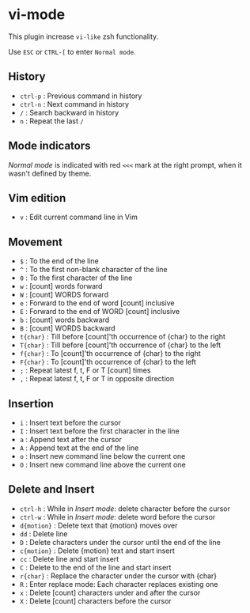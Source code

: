 vi-mode
=======
This plugin increase `vi-like` zsh functionality.

Use `ESC` or `CTRL-[` to enter `Normal mode`.


History
-------

- `ctrl-p` : Previous command in history
- `ctrl-n` : Next command in history
- `/`      : Search backward in history
- `n`      : Repeat the last `/`


Mode indicators
---------------

*Normal mode* is indicated with red `<<<` mark at the right prompt, when it
wasn't defined by theme.


Vim edition
-----------

- `v`   : Edit current command line in Vim


Movement
--------

- `$`   : To the end of the line
- `^`   : To the first non-blank character of the line
- `0`   : To the first character of the line
- `w`   : [count] words forward
- `W`   : [count] WORDS forward
- `e`   : Forward to the end of word [count] inclusive
- `E`   : Forward to the end of WORD [count] inclusive
- `b`   : [count] words backward
- `B`   : [count] WORDS backward
- `t{char}`   : Till before [count]'th occurrence of {char} to the right
- `T{char}`   : Till before [count]'th occurrence of {char} to the left
- `f{char}`   : To [count]'th occurrence of {char} to the right
- `F{char}`   : To [count]'th occurrence of {char} to the left
- `;`   : Repeat latest f, t, F or T [count] times
- `,`   : Repeat latest f, t, F or T in opposite direction


Insertion
---------

- `i`   : Insert text before the cursor
- `I`   : Insert text before the first character in the line
- `a`   : Append text after the cursor
- `A`   : Append text at the end of the line
- `o`   : Insert new command line below the current one
- `O`   : Insert new command line above the current one


Delete and Insert
-----------------

- `ctrl-h`      : While in *Insert mode*: delete character before the cursor
- `ctrl-w`      : While in *Insert mode*: delete word before the cursor
- `d{motion}`   : Delete text that {motion} moves over
- `dd`          : Delete line
- `D`           : Delete characters under the cursor until the end of the line
- `c{motion}`   : Delete {motion} text and start insert
- `cc`          : Delete line and start insert
- `C`           : Delete to the end of the line and start insert
- `r{char}`     : Replace the character under the cursor with {char}
- `R`           : Enter replace mode: Each character replaces existing one
- `x`           : Delete [count] characters under and after the cursor
- `X`           : Delete [count] characters before the cursor